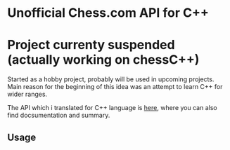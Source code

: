 # Unofficial Chess.com API for C++

# Project currenty suspended (actually working on chessC++)

Started as a hobby project, probably will be used in upcoming projects. Main reason for the beginning of this idea was an attempt to learn C++ for wider ranges.

The API which i translated for C++ language is [here](https://www.chess.com/club/chess-com-developer-community), where you can also find docsumentation and summary.

## Usage
